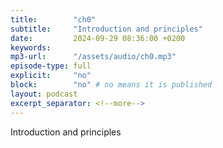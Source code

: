 ```yaml
---
title:        "ch0"
subtitle:     "Introduction and principles"
date:         2024-09-29 08:36:00 +0200
keywords:
mp3-url:      "/assets/audio/ch0.mp3"
episode-type: full
explicit:     "no"
block:        "no" # no means it is published
layout: podcast
excerpt_separator: <!--more-->
---
```

Introduction and principles
<!--more-->
